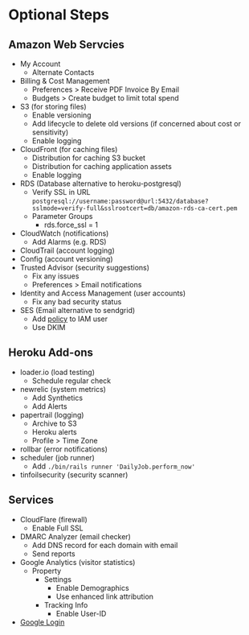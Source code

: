 # Optional Steps

## Amazon Web Servcies

* My Account
  * Alternate Contacts
* Billing & Cost Management
  * Preferences > Receive PDF Invoice By Email
  * Budgets > Create budget to limit total spend
* S3 (for storing files)
  * Enable versioning
  * Add lifecycle to delete old versions (if concerned about cost or sensitivity)
  * Enable logging
* CloudFront (for caching files)
  * Distribution for caching S3 bucket
  * Distribution for caching application assets
  * Enable logging
* RDS (Database alternative to heroku-postgresql)
  * Verify SSL in URL `postgresql://username:password@url:5432/database?sslmode=verify-full&sslrootcert=db/amazon-rds-ca-cert.pem`
  * Parameter Groups
    * rds.force_ssl = 1
* CloudWatch (notifications)
  * Add Alarms (e.g. RDS)
* CloudTrail (account logging)
* Config (account versioning)
* Trusted Advisor (security suggestions)
  * Fix any issues
  * Preferences > Email notifications
* Identity and Access Management (user accounts)
  * Fix any bad security status
* SES (Email alternative to sendgrid)
  * Add [policy](iam_ses_policy.json) to IAM user
  * Use DKIM

## Heroku Add-ons

* loader.io (load testing)
  * Schedule regular check
* newrelic (system metrics)
  * Add Synthetics
  * Add Alerts
* papertrail (logging)
  * Archive to S3
  * Heroku alerts
  * Profile > Time Zone
* rollbar (error notifications)
* scheduler (job runner)
  * Add `./bin/rails runner 'DailyJob.perform_now'`
* tinfoilsecurity (security scanner)

## Services

* CloudFlare (firewall)
  * Enable Full SSL
* DMARC Analyzer (email checker)
  * Add DNS record for each domain with email
  * Send reports
* Google Analytics (visitor statistics)
  * Property
    * Settings
      * Enable Demographics
      * Use enhanced link attribution
    * Tracking Info
      * Enable User-ID
* [Google Login](google_login.md)
